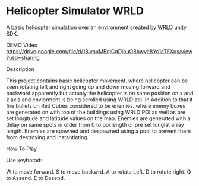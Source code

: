 # Helicopter Simulator WRLD

A basic helicopter simulation over an environment created by WRLD unity SDK.

DEMO Video
https://drive.google.com/file/d/18ivnuMBnjCqDjouO8bwyjt8Yc1aTFXus/view?usp=sharing

Description

This project contains basic helicopter movement. where helicopter can be seen rotating left and right going up and down moving forward and backward apparently but actualy the helicopter is on same position on x and z axis and enviorment is being scrolled using WRLD api. In Addition to that it fire bullets on Red Cubes considered to be enemies. where enemy boxes are generated on with top of the buildings using WRLD POI as well as pre set longitude and latitude values on the map. Enemies are generated with a delay on same spots in order from 0 to poi length or pre set longlat array length. Enemies are spawned and despawned using a pool to prevent them from destroying and instantiating.

How To Play

Use keyborad:

W to move forward.
S to move backwrd.
A to rotate Left.
D to rotate right. 
Q to Assend.
E to Desend.

